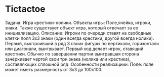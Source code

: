Tictactoe
=========

Задача: Игра крестики-нолики.
Объекты игры: Поле,ячейка, игроки, знаки. Также существует объект игра, который отвечает за ее инициализацию.
Описание: Игроки по очереди ставят на свободные клетки поля 3х3 знаки (один всегда крестики, другой всегда нолики). 
Первый, выстроивший в ряд 3 своих фигуры по вертикали, горизонтали или диагонали, выигрывает. 
Первый ход делает игрок, ставящий крестики. 
Обычно по завершении партии выигравшая сторона зачёркивает чертой свои три знака (нолика или крестика), 
составляющих сплошной ряд.
Особенности реализациии:
Поле: поле может иметь размерность от 3х3 до 100х100.
